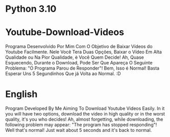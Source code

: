 # Python 3.10

# Youtube-Download-Videos
Programa Desenvolvido Por Mim Com O Objetivo de Baixar Vídeos do Youtube Facilmente.
Nele Você Tera Duas Opções, Baixar o Vídeo Em Alta Qualidade ou Na Pior Qualidade, è Você Quem Decide!
Ah, Quase Esquecendo, Durante o Download, Pode Ser Que Apareça O Seguinte Problema: "O Programa Parou de Responder"!
Bem, Isso é Normal! Basta Esperar Uns 5 Segundinhos Que já Volta ao Normal. :D


# English
Program Developed By Me Aiming To Download Youtube Videos Easily.
In it you will have two options, download the video in high quality or in the worst quality, it's you who decides!
Ah, almost forgetting, while downloading, the following problem may appear: "The program has stopped responding"!
Well that's normal! Just wait about 5 seconds and it's back to normal.


